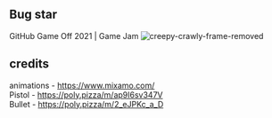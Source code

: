 ## Bug star
GitHub Game Off 2021 | Game Jam
![creepy-crawly-frame-removed](https://user-images.githubusercontent.com/61319844/140776802-3dcca159-8bed-437e-838b-c3a37b34fb89.gif)

## credits
animations - https://www.mixamo.com/  
Pistol - https://poly.pizza/m/ap9I6sv347V  
Bullet - https://poly.pizza/m/2_eJPKc_a_D  
